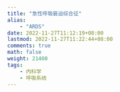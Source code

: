 ```yaml
---
title: "急性呼吸窘迫综合征"
alias:
    - "ARDS"
date: 2022-11-27T11:12:19+08:00
lastmod: 2022-11-27T11:22:44+08:00
comments: true
math: false
weight: 21400
tags:
    - 内科学
    - 呼吸系统
---
```


